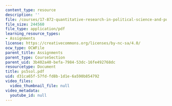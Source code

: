 ```yaml
---
content_type: resource
description: ''
file: /courses/17-872-quantitative-research-in-political-science-and-public-policy-spring-2004/d31ca65f57fdfd8b1d1e6a590b854792_ps5sol.pdf
file_size: 244560
file_type: application/pdf
learning_resource_types:
- Assignments
license: https://creativecommons.org/licenses/by-nc-sa/4.0/
ocw_type: OCWFile
parent_title: Assignments
parent_type: CourseSection
parent_uid: 3b402a40-befa-7984-53dc-16fe492768dc
resourcetype: Document
title: ps5sol.pdf
uid: d31ca65f-57fd-fd8b-1d1e-6a590b854792
video_files:
  video_thumbnail_file: null
video_metadata:
  youtube_id: null
---
```

